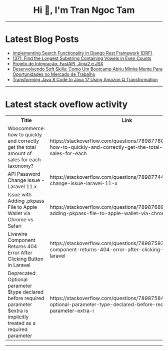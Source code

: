 <h1 align="center">Hi 👋, I'm Tran Ngoc Tam</h1>

---

# Latest Blog Posts 
<!-- BLOG-POST-LIST:START -->
- [Implementing Search Functionality in Django Rest Framework &lpar;DRF&rpar;](https://dev.to/theresa_okoro/implementing-search-functionality-in-django-rest-framework-drf-2fp0)
- [1371. Find the Longest Substring Containing Vowels in Even Counts](https://dev.to/mdarifulhaque/1371-find-the-longest-substring-containing-vowels-in-even-counts-1kdj)
- [Projeto de Integração: FastAPI, Jinja2 e JSX](https://dev.to/gustavogarciapereira/projeto-de-integracao-fastapi-jinja2-e-jsx-3chf)
- [Desenvolvendo Soft Skills: Como Um Bootcamp Abriu Minha Mente Para Oportunidades no Mercado de Trabalho](https://dev.to/assis-berlanda/desenvolvendo-soft-skills-como-um-bootcamp-abriu-minha-mente-para-oportunidades-no-mercado-de-trabalho-450m)
- [Transforming Java 8 Code to Java 17 Using Amazon Q Transformation](https://dev.to/sunil_yaduvanshi/transforming-java-8-code-to-java-17-using-amazon-q-transformation-5bng)
<!-- BLOG-POST-LIST:END -->

---

# Latest stack oveflow activity
<table>
  <tr><th>Title</th><th>Link</th></tr>
  <!-- STACKOVERFLOW:START --><tr><td>Woocommerce: how to quickly and correctly get the total amount of sales for each taxonomy?</td><td>https://stackoverflow.com/questions/78987780/woocommerce-how-to-quickly-and-correctly-get-the-total-amount-of-sales-for-each</td></tr><tr><td>API Password Change Issue - Laravel 11.x</td><td>https://stackoverflow.com/questions/78987744/api-password-change-issue-laravel-11-x</td></tr><tr><td>Issue with Adding .pkpass File to Apple Wallet via Chrome vs Safari</td><td>https://stackoverflow.com/questions/78987689/issue-with-adding-pkpass-file-to-apple-wallet-via-chrome-vs-safari</td></tr><tr><td>Livewire Component Returns 404 Error After Clicking Button in Laravel</td><td>https://stackoverflow.com/questions/78987593/livewire-component-returns-404-error-after-clicking-button-in-laravel</td></tr><tr><td>Deprecated: Optional parameter $type declared before required parameter $extra is implicitly treated as a required parameter</td><td>https://stackoverflow.com/questions/78987584/deprecated-optional-parameter-type-declared-before-required-parameter-extra-i</td></tr><!-- STACKOVERFLOW:END -->
</table>

---



